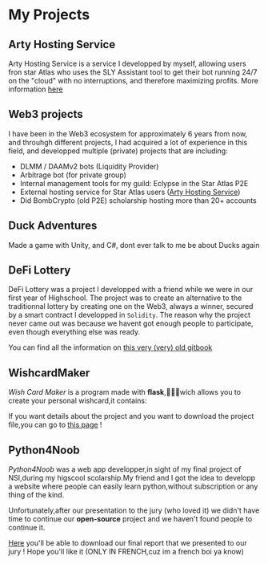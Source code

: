 # My Projects

## Arty Hosting Service

Arty Hosting Service is a service I developped by myself, allowing users fron star Atlas who uses the SLY Assistant tool to get their bot running 24/7 on the "cloud" with no interruptions, and therefore maximizing profits.
More information [here](https://arty-hosting-service.vercel.app/)


## Web3 projects

I have been in the Web3 ecosystem for approximately 6 years from now, and throuhgh different projects, I had acquired a lot of experience in this field, and developped multiple (private) projects that are including:

- DLMM / DAAMv2 bots (Liquidity Provider)
- Arbitrage bot (for private group)
- Internal management tools for my guild: Eclypse in the Star Atlas P2E
- External hosting service for Star Atlas users ([Arty Hosting Service](https://arty-hosting-service.vercel.app/))
- Did BombCrypto (old P2E) scholarship hosting more than 20+ accounts 


## Duck Adventures

Made a game with Unity, and C#, dont ever talk to me be about Ducks again


## DeFi Lottery 

DeFi Lottery was a project I developped with a friend while we were in our first year of Highschool.
The project was to create an alternative to the traditionnal lottery by creating one on the Web3, always a winner, secured by a smart contract I developped in `Solidity`.
The reason why the project never came out was because we havent got enough people to participate, even though everything else was ready.

You can find all the information on [this very (very) old gitbook](https://decentralized-lottery.gitbook.io/copy-of-defi-lottery/)


## WishcardMaker

*Wish Card Maker* is a program made with **flask**,👨🏻‍💻wich allows you to create your personal wishcard,it contains:

If you want details about the project and you want to download the project file,you can go to [this page](wishcard-maker/wishcard-maker) !


## Python4Noob

*Python4Noob* was a web app developper,in sight of my final project of NSI,during my higscool scolarship.My friend and I got the idea to developp a website where people can easily learn python,without subscription or any thing of the kind.

Unfortunately,after our presentation to the jury (who loved it) we didn't have time to continue our **open-source** project and we haven't found people to continue it.

[Here](https://artyeth06.github.io/projects/report.pdf) you'll be able to download our final report that we presented to our jury ! Hope you'll like it (ONLY IN FRENCH,cuz im a french boi ya know)


